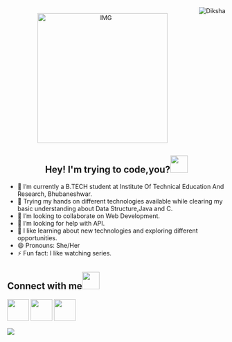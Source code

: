 <img src="https://komarev.com/ghpvc/?username=Diksha-Vats&label=Profile%20views&color=0e75b6&style=flat" alt="Diksha" align="right" /> 

<p align="center">
<img align="center" alt="IMG" src="https://octodex.github.com/images/femalecodertocat.png" height="300" />
  </p>


<h2 align="center">Hey! I'm trying to code,you?<img width="40px" src="https://c.tenor.com/MdI9bTt7NMgAAAAj/good-evening-hand-wave.gif"></h2>





- 🔭 I’m currently a B.TECH student at Institute Of Technical Education And Research, Bhubaneshwar.
- 🌱 Trying my hands on different technologies available while clearing my basic understanding about Data Structure,Java and C.
- 👯 I’m looking to collaborate on Web Development.
- 🤔 I’m looking for help with API.
- 💬 I like learning about new technologies and exploring different opportunities.
- 😄 Pronouns: She/Her
- ⚡ Fun fact: I like watching series.
<h2>Connect with me<img src="https://bosonmachines.com/wp-content/uploads/2019/05/contactus.gif" width="40px"></h2>
<p align="left">
<a href="mailto:dikshavatsz2050@gmail.com"><img src="https://cdn4.iconfinder.com/data/icons/free-colorful-icons/360/gmail.png" width="50px"></a> <a href="https://www.linkedin.com/in/diksha-kumari-82077a212?lipi=urn%3Ali%3Apage%3Ad_flagship3_profile_view_base_contact_details%3B1jF0Y%2FpIRoWe5GniMe6MVA%3D%3D"><img src="https://cdn4.iconfinder.com/data/icons/social-media-icons-the-circle-set/48/linkedin_circle-512.png" width="50px"></a> <img src="https://www.freeiconspng.com/thumbs/logo-twitter-png/logo-twitter-icon-symbol-0.png" width="50px">
 </p>

<img src="https://github-readme-stats.vercel.app/api?username=Diksha-Vats&&show_icons=true&title_color=ffffff&icon_color=bb2acf&text_color=daf7dc&bg_color=151515">
